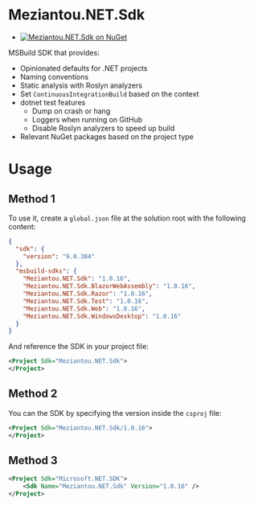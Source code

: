 # Meziantou.NET.Sdk

- [![Meziantou.NET.Sdk on NuGet](https://img.shields.io/nuget/v/Meziantou.NET.Sdk.svg)](https://www.nuget.org/packages/Meziantou.NET.Sdk/)

MSBuild SDK that provides:
- Opinionated defaults for .NET projects
- Naming conventions
- Static analysis with Roslyn analyzers
- Set `ContinuousIntegrationBuild` based on the context
- dotnet test features
  - Dump on crash or hang
  - Loggers when running on GitHub
  - Disable Roslyn analyzers to speed up build
- Relevant NuGet packages based on the project type

# Usage

## Method 1

To use it, create a `global.json` file at the solution root with the following content:

````json
{
  "sdk": {
    "version": "9.0.304"
  },
  "msbuild-sdks": {
    "Meziantou.NET.Sdk": "1.0.16",
    "Meziantou.NET.Sdk.BlazorWebAssembly": "1.0.16",
    "Meziantou.NET.Sdk.Razor": "1.0.16",
    "Meziantou.NET.Sdk.Test": "1.0.16",
    "Meziantou.NET.Sdk.Web": "1.0.16",
    "Meziantou.NET.Sdk.WindowsDesktop": "1.0.16"
  }
}
````

And reference the SDK in your project file:

````xml
<Project Sdk="Meziantou.NET.Sdk">
</Project>
````

## Method 2

You can the SDK by specifying the version inside the `csproj` file:

````xml
<Project Sdk="Meziantou.NET.Sdk/1.0.16">
</Project>
````

## Method 3

````xml
<Project Sdk="Microsoft.NET.SDK">
    <Sdk Name="Meziantou.NET.Sdk" Version="1.0.16" />
</Project>
````